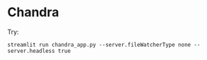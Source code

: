 # Chandra

Try:

```shell
streamlit run chandra_app.py --server.fileWatcherType none --server.headless true
```
